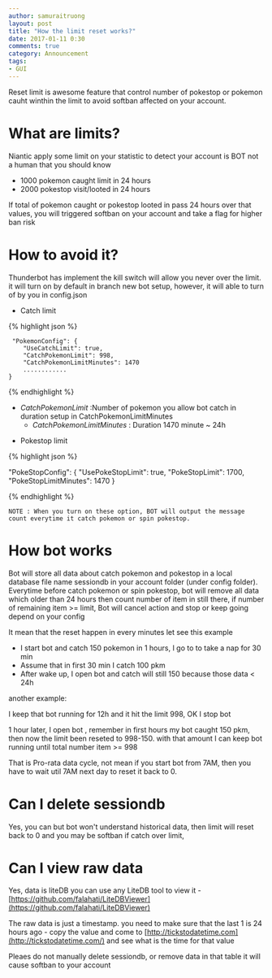```yaml
---
author: samuraitruong
layout: post
title: "How the limit reset works?"
date: 2017-01-11 0:30
comments: true
category: Announcement
tags:
- GUI
---
```


Reset limit is awesome feature that control number of pokestop or pokemon cauht winthin the limit to avoid softban affected on your account. 

# What are limits?

Niantic apply some limit on your statistic to detect your account is BOT not a human that you should know
- 1000 pokemon caught limit in 24 hours
- 2000 pokestop visit/looted in 24 hours

If total of pokemon caught or pokestop looted in pass 24 hours over that values, you will triggered softban on your account and take a flag for higher ban risk

# How to avoid it?
Thunderbot has implement the kill switch will allow you never over the limit. it will turn on by default in branch new bot setup, however, it will able to turn of by you in config.json

- Catch limit

{% highlight json %}

	 "PokemonConfig": {
	    "UseCatchLimit": true,
	    "CatchPokemonLimit": 998,
	    "CatchPokemonLimitMinutes": 1470
	    ............
	}

{% endhighlight %}

* *CatchPokemonLimit* :Number of pokemon you allow bot catch in duration setup in CatchPokemonLimitMinutes
	* *CatchPokemonLimitMinutes* : Duration 1470 minute ~ 24h

- Pokestop limit

{% highlight json %}

 "PokeStopConfig": {
    "UsePokeStopLimit": true,
    "PokeStopLimit": 1700,
    "PokeStopLimitMinutes": 1470
  }

{% endhighlight %}

```NOTE : When you turn on these option, BOT will output the message count everytime it catch pokemon or spin pokestop.```

# How bot works
Bot will store all data about catch pokemon and pokestop in a local database file name sessiondb in your account folder (under config folder). Everytime before catch pokemon or spin pokestop, bot will remove all data which older than 24 hours then count number of item in still there, if number of remaining item >= limit, Bot will cancel action and stop or keep going depend on your config

It mean that the reset happen in every minutes let see this example

- I start bot and catch 150 pokemon in 1 hours, I go to to take a nap for 30 min 
- Assume that in first 30 min I catch 100 pkm
- After wake up, I open bot and catch will still 150 because those data < 24h


another example:

I keep that bot running for 12h and it hit the limit 998, OK I stop bot

1 hour later, I open bot , remember in first hours my bot caught 150 pkm, then now the limit been reseted to 998-150. with that amount I can keep bot running until total number item >= 998

That is Pro-rata data cycle, not mean if you start bot from 7AM, then you have to wait util 7AM next day to reset it back to 0.

# Can I delete sessiondb

Yes, you can but bot won't understand historical data, then limit will reset back to 0 and you may be softban if catch over limit, 

# Can I view raw data

Yes, data is liteDB you can use any LiteDB tool to view it - [https://github.com/falahati/LiteDBViewer](https://github.com/falahati/LiteDBViewer)

The raw data is just a timestamp. you need to make sure that the last 1 is 24 hours ago - copy the value and come to [http://tickstodatetime.com](http://tickstodatetime.com/) and see what is the time for that value

Pleaes do not manually delete sessiondb, or remove data in that table it will cause softban to your account




